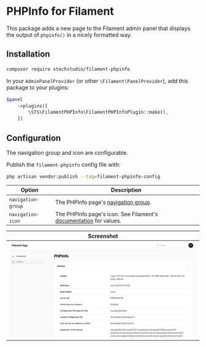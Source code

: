 # PHPInfo for Filament
This package adds a new page to the Filament admin panel that displays the output of `phpinfo()` in a nicely formatted way.

## Installation
```bash
composer require stechstudio/filament-phpinfo
```

In your `AdminPanelProvider` (or other `\Filament\PanelProvider`), add this package to your plugins:
```php
$panel
    ->plugins([
        \STS\FilamentPHPInfo\FilamentPHPInfoPlugin::make(),
    ])
```

## Configuration
The navigation group and icon are configurable.

Publish the `filament-phpinfo` config file with:
```bash
php artisan vendor:publish --tag=filament-phpinfo-config
```

| Option             | Description                                                                                                          |
|--------------------|----------------------------------------------------------------------------------------------------------------------|
| `navigation-group` | The PHPInfo page's [navigation group](https://filamentphp.com/docs/3.x/panels/navigation#grouping-navigation-items). |
| `navigation-icon`  | The PHPInfo page's icon. See Filament's [documentation](https://filamentphp.com/docs/3.x/support/icons) for values.  |

| Screenshot |
|---|
| ![PHPInfo Page](/screenshots/phpinfo.png) |

